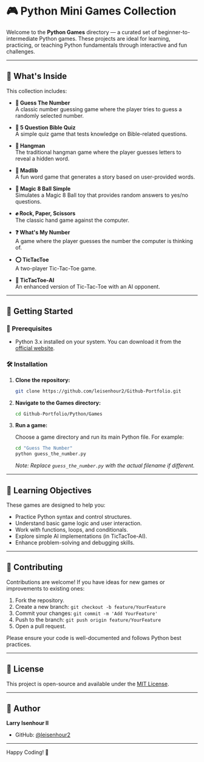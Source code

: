 # 🎮 Python Mini Games Collection

Welcome to the **Python Games** directory — a curated set of beginner-to-intermediate Python games. These projects are ideal for learning, practicing, or teaching Python fundamentals through interactive and fun challenges.

---

## 📂 What's Inside

This collection includes:

- **🎲 Guess The Number**  
  A classic number guessing game where the player tries to guess a randomly selected number.

- **📖 5 Question Bible Quiz**  
  A simple quiz game that tests knowledge on Bible-related questions.

- **🎯 Hangman**  
  The traditional hangman game where the player guesses letters to reveal a hidden word.

- **📝 Madlib**  
  A fun word game that generates a story based on user-provided words.

- **🎱 Magic 8 Ball Simple**  
  Simulates a Magic 8 Ball toy that provides random answers to yes/no questions.

- **✊ Rock, Paper, Scissors**  
  The classic hand game against the computer.

- **❓ What's My Number**  
  A game where the player guesses the number the computer is thinking of.

- **⭕ TicTacToe**  
  A two-player Tic-Tac-Toe game.

- **🤖 TicTacToe-AI**  
  An enhanced version of Tic-Tac-Toe with an AI opponent.

---

## 🚀 Getting Started

### 🔧 Prerequisites

- Python 3.x installed on your system. You can download it from the [official website](https://www.python.org/downloads/).

### 🛠 Installation

1. **Clone the repository:**

   ```bash
   git clone https://github.com/leisenhour2/Github-Portfolio.git
   ```

2. **Navigate to the Games directory:**

   ```bash
   cd Github-Portfolio/Python/Games
   ```

3. **Run a game:**

   Choose a game directory and run its main Python file. For example:

   ```bash
   cd "Guess The Number"
   python guess_the_number.py
   ```

   *Note: Replace `guess_the_number.py` with the actual filename if different.*

---

## 🧠 Learning Objectives

These games are designed to help you:

- Practice Python syntax and control structures.
- Understand basic game logic and user interaction.
- Work with functions, loops, and conditionals.
- Explore simple AI implementations (in TicTacToe-AI).
- Enhance problem-solving and debugging skills.

---

## 🤝 Contributing

Contributions are welcome! If you have ideas for new games or improvements to existing ones:

1. Fork the repository.
2. Create a new branch: `git checkout -b feature/YourFeature`
3. Commit your changes: `git commit -m 'Add YourFeature'`
4. Push to the branch: `git push origin feature/YourFeature`
5. Open a pull request.

Please ensure your code is well-documented and follows Python best practices.

---

## 📄 License

This project is open-source and available under the [MIT License](LICENSE).

---

## 👤 Author

**Larry Isenhour II**

- GitHub: [@leisenhour2](https://github.com/leisenhour2)

---

Happy Coding! 🎉
